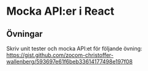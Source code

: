 # Mocka API:er i React

## Övningar

Skriv unit tester och mocka API:et för följande övning: https://gist.github.com/zocom-christoffer-wallenberg/593697e61f6beb33614177498e197f08